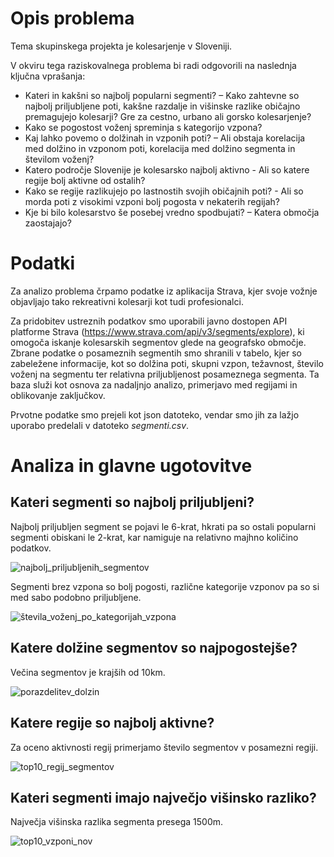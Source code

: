 # Opis problema
Tema skupinskega projekta je kolesarjenje v Sloveniji.

V okviru tega raziskovalnega problema bi radi odgovorili na naslednja ključna vprašanja:
- Kateri in kakšni so najbolj popularni segmenti? – Kako zahtevne so najbolj priljubljene poti, kakšne razdalje in višinske razlike običajno premagujejo kolesarji? Gre za cestno, urbano ali gorsko kolesarjenje?
- Kako se pogostost voženj spreminja s kategorijo vzpona?
- Kaj lahko povemo o dolžinah in vzponih poti? – Ali obstaja korelacija med dolžino in vzponom poti, korelacija med dolžino segmenta in številom voženj?
- Katero področje Slovenije je kolesarsko najbolj aktivno - Ali so katere regije bolj aktivne od ostalih?
- Kako se regije razlikujejo po lastnostih svojih običajnih poti? - Ali so morda poti z visokimi vzponi bolj pogosta v nekaterih regijah?
- Kje bi bilo kolesarstvo še posebej vredno spodbujati? – Katera območja zaostajajo?

# Podatki
Za analizo problema črpamo podatke iz aplikacija Strava, kjer svoje vožnje objavljajo tako rekreativni kolesarji kot tudi profesionalci.

Za pridobitev ustreznih podatkov smo uporabili javno dostopen API platforme Strava (https://www.strava.com/api/v3/segments/explore), ki omogoča iskanje kolesarskih segmentov glede na geografsko območje. Zbrane podatke o posameznih segmentih smo shranili v tabelo, kjer so zabeležene informacije, kot so dolžina poti, skupni vzpon, težavnost, število voženj na segmentu ter relativna priljubljenost posameznega segmenta.
Ta baza služi kot osnova za nadaljnjo analizo, primerjavo med regijami in oblikovanje zaključkov.

Prvotne podatke smo prejeli kot json datoteko, vendar smo jih za lažjo uporabo predelali v datoteko *segmenti.csv*.

# Analiza in glavne ugotovitve
## Kateri segmenti so najbolj priljubljeni?

Najbolj priljubljen segment se pojavi le 6-krat, hkrati pa so ostali popularni segmenti obiskani le 2-krat, kar namiguje na relativno majhno količino podatkov.

![najbolj_priljubljenih_segmentov](https://github.com/user-attachments/assets/2a0c4574-2836-454f-965c-70de3fcc7636)


Segmenti brez vzpona so bolj pogosti, različne kategorije vzponov pa so si med sabo podobno priljubljene.

![števila_voženj_po_kategorijah_vzpona](https://github.com/user-attachments/assets/b96076fb-7c3b-40e7-8a6d-2f968a57e481)



## Katere dolžine segmentov so najpogostejše?

Večina segmentov je krajših od 10km.

![porazdelitev_dolzin](https://github.com/user-attachments/assets/277c1392-4d10-41b3-9f2d-39d7a5157122)

## Katere regije so najbolj aktivne?

Za oceno aktivnosti regij primerjamo število segmentov v posamezni regiji.

![top10_regij_segmentov](https://github.com/user-attachments/assets/bdb161e1-d990-4e03-a8d2-e8692d47adc1)

## Kateri segmenti imajo največjo višinsko razliko?

Največja višinska razlika segmenta presega 1500m.

![top10_vzponi_nov](https://github.com/user-attachments/assets/96f21c20-3e07-462e-a49e-6ae2b9b6dc67)



